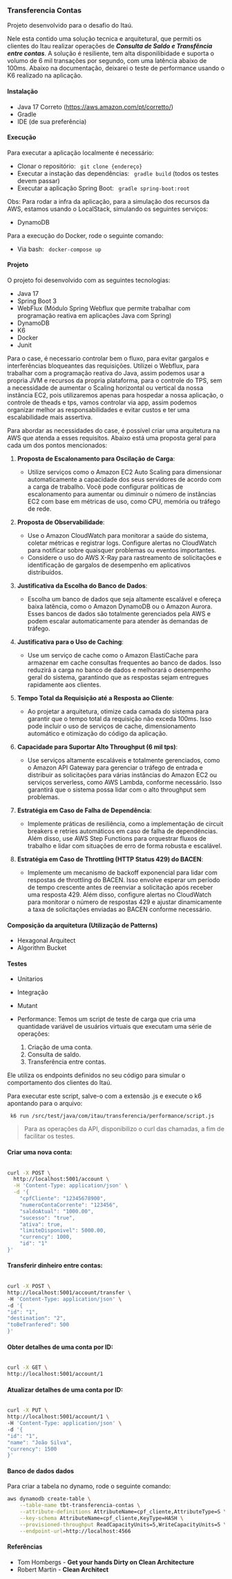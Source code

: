### Transferencia Contas

Projeto desenvolvido para o desafio do Itaú.

Nele esta contido uma solução tecnica e arquitetural, que permiti os clientes do Itau realizar operações de ***Consulta de Saldo e Transfência entre contas***. A solução é resiliente, tem alta disponilibidade e suporta o volumo de 6 mil transações por segundo, com uma latência abaixo de 100ms. Abaixo na documentação, deixarei o teste de performance usando o K6 realizado na aplicação.

#### Instalação
- Java 17 Correto (https://aws.amazon.com/pt/corretto/)
- Gradle
- IDE (de sua preferência)

#### Execução
Para executar a aplicação localmente é necessário:
- Clonar o repositório: ``` git clone {endereço}```
- Executar a instação das dependências: ``` gradle build``` (todos os testes devem passar)
- Executar a aplicação Spring Boot: ``` gradle spring-boot:root```

Obs: Para rodar a infra da aplicação, para a simulação dos recursos da AWS, estamos usando o LocalStack, simulando os seguintes serviços:

- DynamoDB

Para a execução do Docker, rode o seguinte comando:
- Via bash: ``` docker-compose up```

#### Projeto
O projeto foi desenvolvido com as seguintes tecnologias:

- Java 17
- Spring Boot 3
- WebFlux (Módulo Spring Webflux que permite trabalhar com programação reativa em aplicações Java com Spring)
- DynamoDB
- K6
- Docker
- Junit

Para o case, é necessario controlar bem o fluxo, para evitar gargalos e interferências bloqueantes das requisições. Utilizei o Webflux, para trabalhar com a programação reativa do Java, assim podemos usar a propria JVM e recursos da propria plataforma, para o controle do TPS, sem a necessidade de aumentar o Scaling horizontal ou vertical da nossa instância EC2, pois utilizaremos apenas para hospedar a nossa aplicação, o controle de theads e tps, vamos controlar via app, assim podemos organizar melhor as responsabilidades e evitar custos e ter uma escalabilidade mais assertiva.

Para abordar as necessidades do case, é possível criar uma arquitetura na AWS que atenda a esses requisitos. Abaixo está uma proposta geral para cada um dos pontos mencionados:

1. **Proposta de Escalonamento para Oscilação de Carga**:
   - Utilize serviços como o Amazon EC2 Auto Scaling para dimensionar automaticamente a capacidade dos seus servidores de acordo com a carga de trabalho. Você pode configurar políticas de escalonamento para aumentar ou diminuir o número de instâncias EC2 com base em métricas de uso, como CPU, memória ou tráfego de rede.

2. **Proposta de Observabilidade**:
   - Use o Amazon CloudWatch para monitorar a saúde do sistema, coletar métricas e registrar logs. Configure alertas no CloudWatch para notificar sobre quaisquer problemas ou eventos importantes.
   - Considere o uso do AWS X-Ray para rastreamento de solicitações e identificação de gargalos de desempenho em aplicativos distribuídos.

3. **Justificativa da Escolha do Banco de Dados**:
   - Escolha um banco de dados que seja altamente escalável e ofereça baixa latência, como o Amazon DynamoDB ou o Amazon Aurora. Esses bancos de dados são totalmente gerenciados pela AWS e podem escalar automaticamente para atender às demandas de tráfego.

4. **Justificativa para o Uso de Caching**:
   - Use um serviço de cache como o Amazon ElastiCache para armazenar em cache consultas frequentes ao banco de dados. Isso reduzirá a carga no banco de dados e melhorará o desempenho geral do sistema, garantindo que as respostas sejam entregues rapidamente aos clientes.

5. **Tempo Total da Requisição até a Resposta ao Cliente**:
   - Ao projetar a arquitetura, otimize cada camada do sistema para garantir que o tempo total da requisição não exceda 100ms. Isso pode incluir o uso de serviços de cache, dimensionamento automático e otimização do código da aplicação.

6. **Capacidade para Suportar Alto Throughput (6 mil tps)**:
   - Use serviços altamente escaláveis e totalmente gerenciados, como o Amazon API Gateway para gerenciar o tráfego de entrada e distribuir as solicitações para várias instâncias do Amazon EC2 ou serviços serverless, como AWS Lambda, conforme necessário. Isso garantirá que o sistema possa lidar com o alto throughput sem problemas.

7. **Estratégia em Caso de Falha de Dependência**:
   - Implemente práticas de resiliência, como a implementação de circuit breakers e retries automáticos em caso de falha de dependências. Além disso, use AWS Step Functions para orquestrar fluxos de trabalho e lidar com situações de erro de forma robusta e escalável.

8. **Estratégia em Caso de Throttling (HTTP Status 429) do BACEN**:
   - Implemente um mecanismo de backoff exponencial para lidar com respostas de throttling do BACEN. Isso envolve esperar um período de tempo crescente antes de reenviar a solicitação após receber uma resposta 429. Além disso, configure alertas no CloudWatch para monitorar o número de respostas 429 e ajustar dinamicamente a taxa de solicitações enviadas ao BACEN conforme necessário.

#### Composição da arquitetura (Utilização de Patterns)

- Hexagonal Arquitect
- Algorithm Bucket

#### Testes
- Unitarios
- Integração
- Mutant

- Performance:
Temos um script de teste de carga que cria uma quantidade variável de usuários virtuais que executam uma série de operações:

   1. Criação de uma conta.
   2. Consulta de saldo.
   3. Transferência entre contas.

Ele utiliza os endpoints definidos no seu código para simular o comportamento dos clientes do Itaú.

Para executar este script, salve-o com a extensão .js e execute o k6 apontando para o arquivo:

``` k6 run /src/test/java/com/itau/transferencia/performance/script.js```

>Para as operações da API, disponibilizo o curl das chamadas, a fim de facilitar os testes.

#### Criar uma nova conta:
``` bash

curl -X POST \
  http://localhost:5001/account \
  -H 'Content-Type: application/json' \
  -d '{
    "cpfCliente": "12345678900",
    "numeroContaCorrente": "123456",
    "saldoAtual": "1000.00",
    "sucesso": "true",
    "ativa": true,
    "limiteDisponivel": 5000.00,
    "currency": 1000,
    "id": "1"
}'

```

#### Transferir dinheiro entre contas:
``` bash

curl -X POST \
http://localhost:5001/account/transfer \
-H 'Content-Type: application/json' \
-d '{
"id": "1",
"destination": "2",
"toBeTranfered": 500
}'
```

#### Obter detalhes de uma conta por ID:
``` bash

curl -X GET \
http://localhost:5001/account/1
```

#### Atualizar detalhes de uma conta por ID:

``` bash

curl -X PUT \
http://localhost:5001/account/1 \
-H 'Content-Type: application/json' \
-d '{
"id": "1",
"name": "João Silva",
"currency": 1500
}'
```

#### Banco de dados dados

Para criar a tabela no dynamo, rode o seguinte comando:

``` bash
aws dynamodb create-table \
    --table-name tbt-transferencia-contas \
    --attribute-definitions AttributeName=cpf_cliente,AttributeType=S \
    --key-schema AttributeName=cpf_cliente,KeyType=HASH \
    --provisioned-throughput ReadCapacityUnits=5,WriteCapacityUnits=5 \
    --endpoint-url=http://localhost:4566
```

#### Referências
- Tom Hombergs - <b>Get your hands Dirty on Clean Architecture </b>
- Robert Martin - <b> Clean Architect </b>
